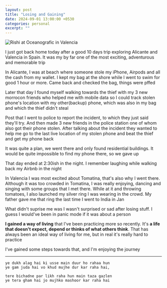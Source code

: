 ```yaml
---
layout: post
title: "Losing and Gaining"
date: 2024-09-01 13:00:00 +0530
categories: personal
excerpt: ""
---
```


![Rishi at Oceanografic in Valencia](/images/posts/rishi-valencia-oceanograpfic.jpg)

I just got back home today after a good
10 days trip exploring Alicante and Valencia in Spain.
It was my by far one of the most exciting,
adventurous and memorable trip

In Alicante, I was at beach where someone stole my iPhone, Airpods
and all the cash from my wallet. I kept my bag at the shore while
I went to swim for good 1 hour or more. Came back and checked the bag,
things were pffed

Later that day I found myself walking towards
the thief with my 3 new morrocon friends who
helped me with mobile data so I could track stolen phone's location
with my other(backup) phone, which was also in my bag and
which the thief didn't steal

Post that I went to police to report the incident,
to which they just said they'll try. And then made 3 new friends
in the police station one of whom also got their phone stolen.
After talking about the incident they wanted to help me
go to the last live location of my stolen phone and beat the thief
and get my phone back

It was quite a plan, we went there and only found residential buildings.
It would be quite impossible to find my phone there, so we gave up

That day ended at 2:30ish in the night.
I remember laughing while walking back my Airbnb in the night

In Valencia I was most excited about Tomatina,
that's also why I went there. Although it was too crowded in Tomatina,
I was really enjoying, dancing and singing with some
groups that I met there. While at it and throwing tomatoes,
I also launched my silver ring I was wearing in the crowd.
My father gave me that ring the last time I went to India in Jan

What didn't suprise me was I wasn't surprised or sad after losing stuff.
I guess I would've been in panic mode if it was about a person

**I gained a way of living** that I've been practicing more so recently.
It's **a life that doesn't expect, depend or thinks of what others think**.
That has always been an ideal way of living for me,
but in real it's really hard to practice

I've gained some steps towards that, and I'm enjoying the journey

---

```
ye dukh alag hai ki usse main duur ho rahaa hun
ye gam juda hai vo khud mujhe dur kar raha hai,

tere bichadne par likh raha hun main taza gazlen
ye tera gham hai jo mujhko mashoor kar raha hai
```
